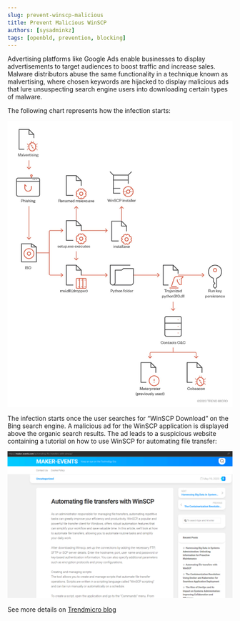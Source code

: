 ```yaml
---
slug: prevent-winscp-malicious
title: Prevent Malicious WinSCP
authors: [sysadminkz]
tags: [openbld, prevention, blocking]
---
```


Advertising platforms like Google Ads enable businesses to display advertisements to target audiences to boost traffic and increase sales. Malware distributors abuse the same functionality in a technique known as malvertising, where chosen keywords are hijacked to display malicious ads that lure unsuspecting search engine users into downloading certain types of malware.

The following chart represents how the infection starts:

![Infection chain](./figure-winscp-infections-starts.jpeg)

The infection starts once the user searches for “WinSCP Download” on the Bing search engine. A malicious ad for the WinSCP application is displayed above the organic search results. The ad leads to a suspicious website containing a tutorial on how to use WinSCP for automating file transfer:

![Donwload WinSCP](./figure-winscp-chain.png)

See more details on [Trendmicro blog](https://www.trendmicro.com/en_us/research/23/f/malvertising-used-as-entry-vector-for-blackcat-actors-also-lever.html)
